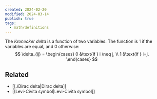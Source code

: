 ```yaml
---
created: 2024-02-20
modified: 2024-03-14
publish: true
tags:
  - math/definitions
---
```


The *Kronecker delta* is a function of two variables. The function is 1 if the variables are equal, and 0 otherwise:
$$
\delta_{ij} = \begin{cases}
0 &\text{if } i \neq j,   \\
1 &\text{if } i=j.   \end{cases}
$$
## Related
- [[./Dirac delta|Dirac delta]]
- [[Levi-Civita symbol|Levi-Civita symbol]]